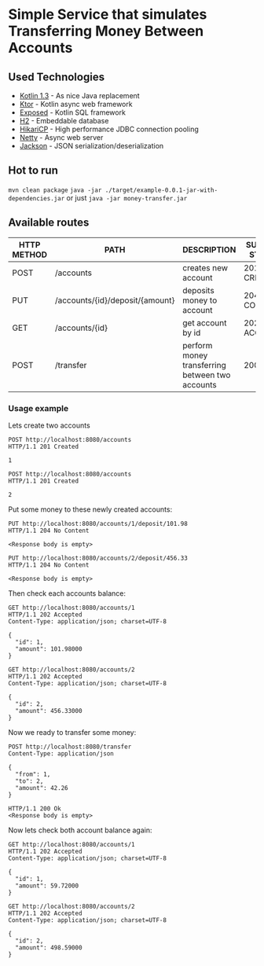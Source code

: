 # Simple Service that simulates Transferring Money Between Accounts

## Used Technologies
- [Kotlin 1.3](https://kotlinlang.org) - As nice Java replacement
- [Ktor](https://github.com/ktorio/ktor) - Kotlin async web framework
- [Exposed](https://github.com/JetBrains/Exposed) - Kotlin SQL framework
- [H2](https://github.com/h2database/h2database) - Embeddable database
- [HikariCP](https://github.com/brettwooldridge/HikariCP) - High performance JDBC connection pooling
- [Netty](https://github.com/netty/netty) - Async web server
- [Jackson](https://github.com/FasterXML/jackson) - JSON serialization/deserialization

## Hot to run
`mvn clean package`
`java -jar ./target/example-0.0.1-jar-with-dependencies.jar`
or just
`java -jar money-transfer.jar`

## Available routes
| HTTP METHOD | PATH | DESCRIPTION | SUCCESS STATUS |
| -----------| ------ | ------ | ------ |
| POST | /accounts | creates new account | 201 - CREATED |
| PUT | /accounts/{id}/deposit/{amount} | deposits money to account | 204 - NO CONTENT | 
| GET | /accounts/{id} | get account by id |  202 - ACCEPTED | 
| POST | /transfer | perform money transferring between two accounts |  200 - OK | 

### Usage example

Lets create two accounts
```
POST http://localhost:8080/accounts
HTTP/1.1 201 Created

1
```
```
POST http://localhost:8080/accounts
HTTP/1.1 201 Created

2
```

Put some money to these newly created accounts:
```
PUT http://localhost:8080/accounts/1/deposit/101.98
HTTP/1.1 204 No Content

<Response body is empty>
```
```
PUT http://localhost:8080/accounts/2/deposit/456.33
HTTP/1.1 204 No Content

<Response body is empty>
```

Then check each accounts balance:
```
GET http://localhost:8080/accounts/1
HTTP/1.1 202 Accepted
Content-Type: application/json; charset=UTF-8

{
  "id": 1,
  "amount": 101.98000
}
```

```
GET http://localhost:8080/accounts/2
HTTP/1.1 202 Accepted
Content-Type: application/json; charset=UTF-8

{
  "id": 2,
  "amount": 456.33000
}
```

Now we ready to transfer some money:
```
POST http://localhost:8080/transfer
Content-Type: application/json

{
  "from": 1,
  "to": 2,
  "amount": 42.26
}

HTTP/1.1 200 Ok
<Response body is empty>
```

Now lets check both account balance again:
```
GET http://localhost:8080/accounts/1
HTTP/1.1 202 Accepted
Content-Type: application/json; charset=UTF-8

{
  "id": 1,
  "amount": 59.72000
}
```
```
GET http://localhost:8080/accounts/2
HTTP/1.1 202 Accepted
Content-Type: application/json; charset=UTF-8

{
  "id": 2,
  "amount": 498.59000
}
```